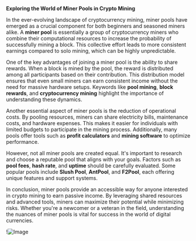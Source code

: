 **Exploring the World of Miner Pools in Crypto Mining**

In the ever-evolving landscape of cryptocurrency mining, miner pools have emerged as a crucial component for both beginners and seasoned miners alike. A **miner pool** is essentially a group of cryptocurrency miners who combine their computational resources to increase the probability of successfully mining a block. This collective effort leads to more consistent earnings compared to solo mining, which can be highly unpredictable.

One of the key advantages of joining a miner pool is the ability to share rewards. When a block is mined by the pool, the reward is distributed among all participants based on their contribution. This distribution model ensures that even small miners can earn consistent income without the need for massive hardware setups. Keywords like **pool mining**, **block rewards**, and **cryptocurrency mining** highlight the importance of understanding these dynamics.

Another essential aspect of miner pools is the reduction of operational costs. By pooling resources, miners can share electricity bills, maintenance costs, and hardware expenses. This makes it easier for individuals with limited budgets to participate in the mining process. Additionally, many pools offer tools such as **profit calculators** and **mining software** to optimize performance.

However, not all miner pools are created equal. It's important to research and choose a reputable pool that aligns with your goals. Factors such as **pool fees**, **hash rate**, and **uptime** should be carefully evaluated. Some popular pools include **Slush Pool**, **AntPool**, and **F2Pool**, each offering unique features and support systems.

In conclusion, miner pools provide an accessible way for anyone interested in crypto mining to earn passive income. By leveraging shared resources and advanced tools, miners can maximize their potential while minimizing risks. Whether you're a newcomer or a veteran in the field, understanding the nuances of miner pools is vital for success in the world of digital currencies. 

!![Image](https://github.com/user-attachments/assets/057c907c-805e-4310-a052-f5031067f3de)